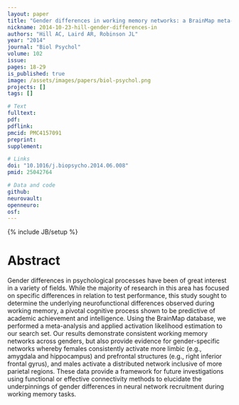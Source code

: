 ```yaml
---
layout: paper
title: "Gender differences in working memory networks: a BrainMap meta-analysis."
nickname: 2014-10-23-hill-gender-differences-in
authors: "Hill AC, Laird AR, Robinson JL"
year: "2014"
journal: "Biol Psychol"
volume: 102
issue: 
pages: 18-29
is_published: true
image: /assets/images/papers/biol-psychol.png
projects: []
tags: []

# Text
fulltext:
pdf:
pdflink:
pmcid: PMC4157091
preprint:
supplement:

# Links
doi: "10.1016/j.biopsycho.2014.06.008"
pmid: 25042764

# Data and code
github:
neurovault:
openneuro:
osf:
---
```

{% include JB/setup %}

# Abstract

Gender differences in psychological processes have been of great interest in a variety of fields. While the majority of research in this area has focused on specific differences in relation to test performance, this study sought to determine the underlying neurofunctional differences observed during working memory, a pivotal cognitive process shown to be predictive of academic achievement and intelligence. Using the BrainMap database, we performed a meta-analysis and applied activation likelihood estimation to our search set. Our results demonstrate consistent working memory networks across genders, but also provide evidence for gender-specific networks whereby females consistently activate more limbic (e.g., amygdala and hippocampus) and prefrontal structures (e.g., right inferior frontal gyrus), and males activate a distributed network inclusive of more parietal regions. These data provide a framework for future investigations using functional or effective connectivity methods to elucidate the underpinnings of gender differences in neural network recruitment during working memory tasks.
